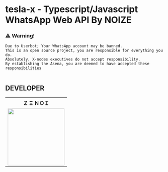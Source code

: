 # tesla-x - Typescript/Javascript WhatsApp Web API By NOIZE 

### ⚠️ Warning! 

```
Due to Userbot; Your WhatsApp account may be banned.
This is an open source project, you are responsible for everything you do. 
Absolutely, X-nodes executives do not accept responsibility.
By establishing the Asena, you are deemed to have accepted these responsibilities


```






## DEVELOPER





<table><tr><th>Ｚ Ξ ＮＯＩ</th></tr><tr><td><a href="https://github.com/Zenoixnoize"><img src="https://i.ibb.co/mBVtxkp/Screenshot-20220218-213033.jpg" width="180"</td></tr>

